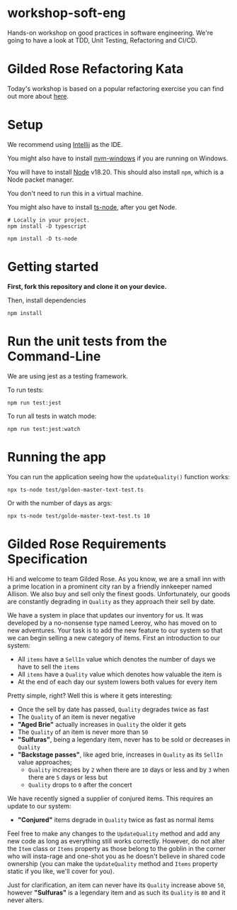 # workshop-soft-eng

Hands-on workshop on good practices in software engineering. We're going to have a look at TDD, Unit Testing, Refactoring
and CI/CD.

# Gilded Rose Refactoring Kata

Today's workshop is based on a popular refactoring exercise you can find out more about [here](https://github.com/emilybache/GildedRose-Refactoring-Kata/tree/main).

# Setup

We recommend using [Intellij](https://www.jetbrains.com/idea/download/) as the IDE.

You might also have to install [nvm-windows](https://github.com/coreybutler/nvm-windows) if you are running on Windows.

You will have to install [Node](https://nodejs.org/en/download/package-manager) v18.20. This should also install `npm`,
which is a Node packet manager.

You don't need to run this in a virtual machine.

You might also have to install [ts-node](https://www.npmjs.com/package/ts-node#installation), after you get Node.

```
# Locally in your project.
npm install -D typescript

npm install -D ts-node
```

# Getting started

**First, fork this repository and clone it on your device.**

Then, install dependencies

```npm install```

# Run the unit tests from the Command-Line

We are using jest as a testing framework.

To run tests:

```npm run test:jest```

To run all tests in watch mode:

```npm run test:jest:watch```

# Running the app

You can run the application seeing how the `updateQuality()` function works:

```npx ts-node test/golden-master-text-test.ts```

Or with the number of days as args:

```npx ts-node test/golde-master-text-test.ts 10```

# Gilded Rose Requirements Specification

Hi and welcome to team Gilded Rose. As you know, we are a small inn with a prime location in a
prominent city ran by a friendly innkeeper named Allison. We also buy and sell only the finest goods.
Unfortunately, our goods are constantly degrading in `Quality` as they approach their sell by date.

We have a system in place that updates our inventory for us. It was developed by a no-nonsense type named
Leeroy, who has moved on to new adventures. Your task is to add the new feature to our system so that
we can begin selling a new category of items. First an introduction to our system:

- All `items` have a `SellIn` value which denotes the number of days we have to sell the `items`
- All `items` have a `Quality` value which denotes how valuable the item is
- At the end of each day our system lowers both values for every item

Pretty simple, right? Well this is where it gets interesting:

- Once the sell by date has passed, `Quality` degrades twice as fast
- The `Quality` of an item is never negative
- __"Aged Brie"__ actually increases in `Quality` the older it gets
- The `Quality` of an item is never more than `50`
- __"Sulfuras"__, being a legendary item, never has to be sold or decreases in `Quality`
- __"Backstage passes"__, like aged brie, increases in `Quality` as its `SellIn` value approaches;
  - `Quality` increases by `2` when there are `10` days or less and by `3` when there are `5` days or less but
  - `Quality` drops to `0` after the concert

We have recently signed a supplier of conjured items. This requires an update to our system:

- __"Conjured"__ items degrade in `Quality` twice as fast as normal items

Feel free to make any changes to the `UpdateQuality` method and add any new code as long as everything
still works correctly. However, do not alter the `Item` class or `Items` property as those belong to the
goblin in the corner who will insta-rage and one-shot you as he doesn't believe in shared code
ownership (you can make the `UpdateQuality` method and `Items` property static if you like, we'll cover
for you).

Just for clarification, an item can never have its `Quality` increase above `50`, however __"Sulfuras"__ is a
legendary item and as such its `Quality` is `80` and it never alters.
